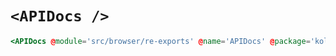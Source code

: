 # `<APIDocs />`

```hbs live no-shadow
<APIDocs @module='src/browser/re-exports' @name='APIDocs' @package='kolay' />
```
